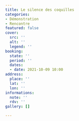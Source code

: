 ```yaml
---
title: Le silence des coquilles
categories:
- Démonstration
- Rencontre
featured: false
cover:
  src: ''
  alt: ''
  legend: ''
booking:
  state: ''
  period: ''
  dates:
  - date: 2021-10-09 10:00
address:
  place: ''
  lat: ''
  lon: ''
informations:
  note: ''
  rdv: ''
gallery: []

---
```

